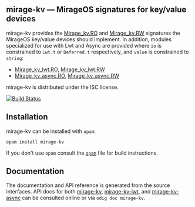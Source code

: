 ## mirage-kv — MirageOS signatures for key/value devices

mirage-kv provides the [Mirage_kv.RO][ro] and [Mirage_kv.RW][rw]
signatures the MirageOS key/value devices should implement. In addition, modules
specialized for use with Lwt and Async are provided where `io` is constrained to `Lwt.t`
or `Deferred.t` respectively, and `value` is constrained to `string`:

- [Mirage_kv_lwt.RO][ro-lwt], [Mirage_kv_lwt.RW][rw-lwt]
- [Mirage_kv_async.RO][ro-async], [Mirage_kv_async.RW][rw-async]

mirage-kv is distributed under the ISC license.

[ro]: https://mirage.github.io/mirage-kv/mirage-kv/Mirage_kv/module-type-RO/index.html
[rw]: https://mirage.github.io/mirage-kv/mirage-kv/Mirage_kv/module-type-RW/index.html
[ro-lwt]: https://mirage.github.io/mirage-kv/mirage-kv-lwt/Mirage_kv_lwt/index.html#module-type-RO
[rw-lwt]: https://mirage.github.io/mirage-kv/mirage-kv-lwt/Mirage_kv_lwt/index.html#module-type-RW
[ro-async]: https://mirage.github.io/mirage-kv/mirage-kv-async/Mirage_kv_async/index.html#module-type-RO
[rw-async]: https://mirage.github.io/mirage-kv/mirage-kv-async/Mirage_kv_async/index.html#module-type-RW

[![Build Status](https://travis-ci.org/mirage/mirage-kv.svg?branch=master)](https://travis-ci.org/mirage/mirage-kv)

## Installation

mirage-kv can be installed with `opam`:

    opam install mirage-kv

If you don't use `opam` consult the [`opam`](opam) file for build
instructions.

## Documentation

The documentation and API reference is generated from the source interfaces. API docs for
both [mirage-kv][doc-mirage-kv], [mirage-kv-lwt][doc-mirage-kv-lwt], and
[mirage-kv-async][doc-mirage-kv-async] can be consulted online or via `odig doc
mirage-kv`.

[doc-mirage-kv]: http://docs.mirage.io/mirage-kv/
[doc-mirage-kv-lwt]: http://docs.mirage.io/mirage-kv-lwt/
[doc-mirage-kv-async]: http://docs.mirage.io/mirage-kv-async/
